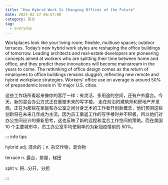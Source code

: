 ```yaml
---
title: "How Hybrid Work Is Changing Offices of the Future"
date: 2023-02-27 06:57:00
category: 英文
tag:
  - everyday
---
```


Workplaces look like your living room; flexible, multiuse spaces; outdoor terraces. Today’s new hybrid work styles are reshaping the office buildings of tomorrow. Leading architects and real-estate developers are pioneering concepts aimed at workers who are splitting their time between home and office, and they predict these innovations will become mainstream in the years to come. The rethinking of office design comes as the return of employees to office buildings remains sluggish, reflecting new remote and hybrid workplace strategies. Workers’ office use on average is around 50% of prepandemic levels in 10 major U.S. cities.

这些工作场所看起来像你的客厅一样：有灵活、多用途的空间，还有户外露台。今天，新的混合办公方式正在重塑未来的写字楼。 走在前沿的建筑师和房地产开发商，正在为那些在家庭和办公室之间分身乏术的工作者开创新概念，他们预测这些创新将在未来几年成为主流。因为员工重返工作的写字楼时并不积极，所以他们对办公空间设计的重新思考，这也反映了新的远程和混合工作空间的策略。而在美国 10 个主要城市中，员工办公室平均使用率约为新冠疫情前的 50%。

::: info tips

hybrid adj. 混合的；n. 杂交作物，混合物

terrace n. 露台，排屋，梯田

split v. 把…分开，分担

:::
